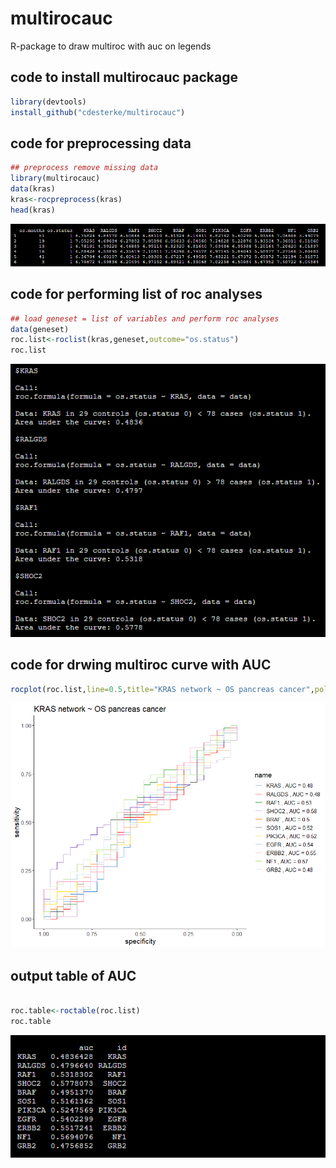 # multirocauc
R-package to draw multiroc with auc on legends


## code to install multirocauc package
```r
library(devtools)
install_github("cdesterke/multirocauc")
```


## code for preprocessing data

```r
## preprocess remove missing data
library(multirocauc)
data(kras)
kras<-rocpreprocess(kras)
head(kras)

```
![res](https://github.com/cdesterke/multirocauc/blob/main/rocpreprocess.png)

## code for performing list of roc analyses

```r
## load geneset = list of variables and perform roc analyses
data(geneset)
roc.list<-roclist(kras,geneset,outcome="os.status")
roc.list


```
![res](https://github.com/cdesterke/multirocauc/blob/main/roclist.png)


## code for drwing multiroc curve with AUC

```r
rocplot(roc.list,line=0.5,title="KRAS network ~ OS pancreas cancer",police=14)


```
![res](https://github.com/cdesterke/multirocauc/blob/main/rocplot.png)

## output table of AUC

```r

roc.table<-roctable(roc.list)
roc.table

```
![res](https://github.com/cdesterke/multirocauc/blob/main/roctable.png)


